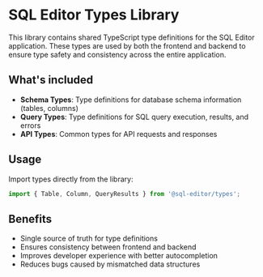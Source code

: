 # SQL Editor Types Library

This library contains shared TypeScript type definitions for the SQL Editor application. These types are used by both the frontend and backend to ensure type safety and consistency across the entire application.

## What's included

- **Schema Types**: Type definitions for database schema information (tables, columns)
- **Query Types**: Type definitions for SQL query execution, results, and errors
- **API Types**: Common types for API requests and responses

## Usage

Import types directly from the library:

```typescript
import { Table, Column, QueryResults } from '@sql-editor/types';
```

## Benefits

- Single source of truth for type definitions
- Ensures consistency between frontend and backend
- Improves developer experience with better autocompletion
- Reduces bugs caused by mismatched data structures
